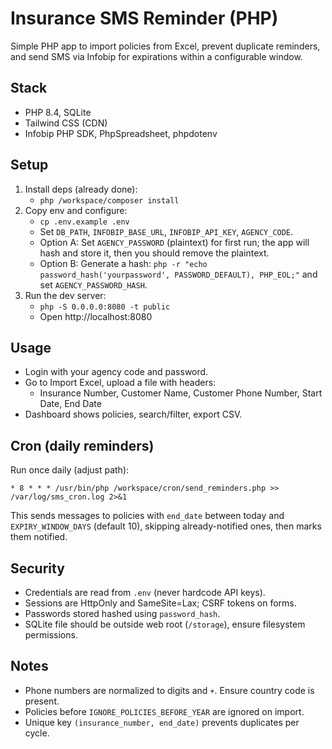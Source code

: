 # Insurance SMS Reminder (PHP)

Simple PHP app to import policies from Excel, prevent duplicate reminders, and send SMS via Infobip for expirations within a configurable window.

## Stack
- PHP 8.4, SQLite
- Tailwind CSS (CDN)
- Infobip PHP SDK, PhpSpreadsheet, phpdotenv

## Setup
1. Install deps (already done):
   - `php /workspace/composer install`
2. Copy env and configure:
   - `cp .env.example .env`
   - Set `DB_PATH`, `INFOBIP_BASE_URL`, `INFOBIP_API_KEY`, `AGENCY_CODE`.
   - Option A: Set `AGENCY_PASSWORD` (plaintext) for first run; the app will hash and store it, then you should remove the plaintext.
   - Option B: Generate a hash: `php -r "echo password_hash('yourpassword', PASSWORD_DEFAULT), PHP_EOL;"` and set `AGENCY_PASSWORD_HASH`.
3. Run the dev server:
   - `php -S 0.0.0.0:8080 -t public`
   - Open http://localhost:8080

## Usage
- Login with your agency code and password.
- Go to Import Excel, upload a file with headers:
  - Insurance Number, Customer Name, Customer Phone Number, Start Date, End Date
- Dashboard shows policies, search/filter, export CSV.

## Cron (daily reminders)
Run once daily (adjust path):
```
* 8 * * * /usr/bin/php /workspace/cron/send_reminders.php >> /var/log/sms_cron.log 2>&1
```

This sends messages to policies with `end_date` between today and `EXPIRY_WINDOW_DAYS` (default 10), skipping already-notified ones, then marks them notified.

## Security
- Credentials are read from `.env` (never hardcode API keys).
- Sessions are HttpOnly and SameSite=Lax; CSRF tokens on forms.
- Passwords stored hashed using `password_hash`.
- SQLite file should be outside web root (`/storage`), ensure filesystem permissions.

## Notes
- Phone numbers are normalized to digits and `+`. Ensure country code is present.
- Policies before `IGNORE_POLICIES_BEFORE_YEAR` are ignored on import.
- Unique key `(insurance_number, end_date)` prevents duplicates per cycle.